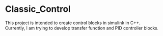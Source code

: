 # Classic_Control
This project is intended to create control blocks in simulink in C++.
Currently, I am trying to develop transfer function and PID controller blocks.
